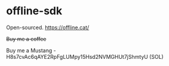 # offline-sdk

Open-sourced. https://offline.cat/

~~Buy me a coffee~~

Buy me a Mustang - H8s7cvAc6qAYE2RpFgLUMpy15Hsd2NVMGHUt7jShmtyU (SOL)
